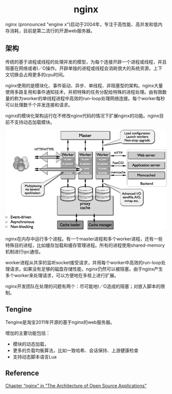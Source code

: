 <h1 align="center"> nginx </h1>

nginx (pronounced "engine x")启动于2004年，专注于高性能、高并发和低内存消耗，目前是第二流行的开源web服务器。

架构
-

传统的基于进程或线程的处理并发的模型，为每个连接开辟一个进程或线程，并且阻塞在网络或者I／O操作。开辟单独的进程或线程会消耗很大的系统资源，上下文切换会占用更多的cpu时间。

nginx使用的是模块化、事件驱动、异步、单线程、非阻塞型的架构。nginx大量使用多路复用和事件通知技术，并把特殊的任务分配给特殊的进程处理。由有限数量的称为worker的单线程进程中高效的run-loop处理网络连接。每个worker每秒可以处理数千个并发连接和请求。

nginx的模块化架构运行在不修改nginx代码的情况下扩展nginx的功能。nginx目前不支持动态加载模块。

<p align="center"><img src="/images/posts/2017-11-26/architecture.png"/></p>

nginx在内存中运行多个进程。有一个master进程和多个worker进程，还有一些特殊目的进程，比如缓存加载和缓存管理进程。所有的进程使用shared-memory机制进行ipc通信。 

worker进程从共享的监听socket接受请求，并用每个worker中高效的run-loop处理请求。如果没有足够的磁盘存储性能，nginx仍然可以被阻塞。由于nginx产生多个worker来处理请求，可以方便地在多核上进行扩展。

nginx开发团队在处理的问题有两个：尽可能地I／O造成的阻塞；对嵌入脚本的限制。

Tengine
-

Tengine是淘宝2011年开源的基于nginx的web服务器。

增加的主要功能包括：

- 模块的动态加载，
- 更多的负载均衡算法，比如一致哈希、会话保持、上游健康检查
- 支持动态脚本语言Lua

Reference
-

<a href="http://www.aosabook.org/en/nginx.html" target="_blank">Chapter “nginx” in “The Architecture of Open Source Applications”</a>


